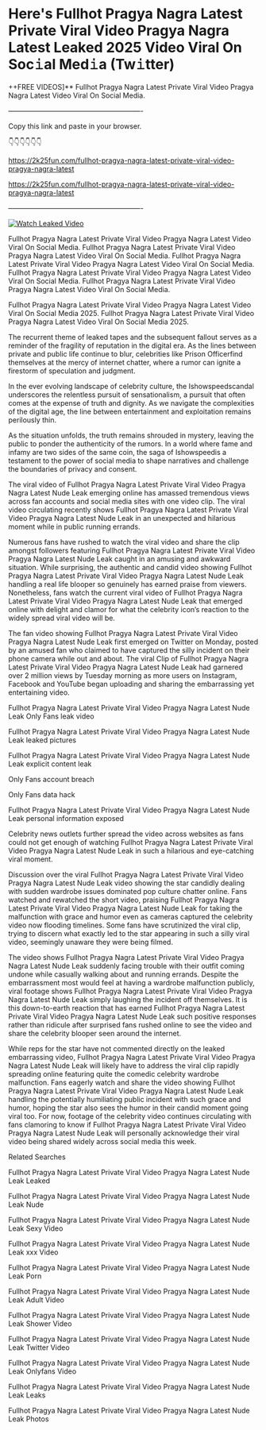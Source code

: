 # Here's Fullhot Pragya Nagra Latest Private Viral Video Pragya Nagra Latest Leaked 2025 Video Viral On Soc𝚒al Med𝚒a (Tw𝚒tter)

++FREE VIDEOS]** Fullhot Pragya Nagra Latest Private Viral Video Pragya Nagra Latest Video Viral On Social Media.

———————————————————-

Copy this link and paste in your browser.

👇👇👇👇👇👇

https://2k25fun.com/fullhot-pragya-nagra-latest-private-viral-video-pragya-nagra-latest

https://2k25fun.com/fullhot-pragya-nagra-latest-private-viral-video-pragya-nagra-latest

———————————————————-

[![Watch Leaked Video](https://miro.medium.com/v2/resize:fit:828/format:webp/1*cilzJN44JGOrTw9NJCrNHA.gif "Watch Leaked Video")](https://2k25fun.com/fullhot-pragya-nagra-latest-private-viral-video-pragya-nagra-latest)

Fullhot Pragya Nagra Latest Private Viral Video Pragya Nagra Latest Video Viral On Social Media. Fullhot Pragya Nagra Latest Private Viral Video Pragya Nagra Latest Video Viral On Social Media. Fullhot Pragya Nagra Latest Private Viral Video Pragya Nagra Latest Video Viral On Social Media. Fullhot Pragya Nagra Latest Private Viral Video Pragya Nagra Latest Video Viral On Social Media. Fullhot Pragya Nagra Latest Private Viral Video Pragya Nagra Latest Video Viral On Social Media.

Fullhot Pragya Nagra Latest Private Viral Video Pragya Nagra Latest Video Viral On Social Media 2025. Fullhot Pragya Nagra Latest Private Viral Video Pragya Nagra Latest Video Viral On Social Media 2025.

The recurrent theme of leaked tapes and the subsequent fallout serves as a reminder of the fragility of reputation in the digital era. As the lines between private and public life continue to blur, celebrities like Prison Officerfind themselves at the mercy of internet chatter, where a rumor can ignite a firestorm of speculation and judgment.

In the ever evolving landscape of celebrity culture, the Ishowspeedscandal underscores the relentless pursuit of sensationalism, a pursuit that often comes at the expense of truth and dignity. As we navigate the complexities of the digital age, the line between entertainment and exploitation remains perilously thin.

As the situation unfolds, the truth remains shrouded in mystery, leaving the public to ponder the authenticity of the rumors. In a world where fame and infamy are two sides of the same coin, the saga of Ishowspeedis a testament to the power of social media to shape narratives and challenge the boundaries of privacy and consent.

The viral video of Fullhot Pragya Nagra Latest Private Viral Video Pragya Nagra Latest Nude Leak emerging online has amassed tremendous views across fan accounts and social media sites with one video clip. The viral video circulating recently shows Fullhot Pragya Nagra Latest Private Viral Video Pragya Nagra Latest Nude Leak in an unexpected and hilarious moment while in public running errands.

Numerous fans have rushed to watch the viral video and share the clip amongst followers featuring Fullhot Pragya Nagra Latest Private Viral Video Pragya Nagra Latest Nude Leak caught in an amusing and awkward situation. While surprising, the authentic and candid video showing Fullhot Pragya Nagra Latest Private Viral Video Pragya Nagra Latest Nude Leak handling a real life blooper so genuinely has earned praise from viewers. Nonetheless, fans watch the current viral video of Fullhot Pragya Nagra Latest Private Viral Video Pragya Nagra Latest Nude Leak that emerged online with delight and clamor for what the celebrity icon’s reaction to the widely spread viral video will be.

The fan video showing Fullhot Pragya Nagra Latest Private Viral Video Pragya Nagra Latest Nude Leak first emerged on Twitter on Monday, posted by an amused fan who claimed to have captured the silly incident on their phone camera while out and about. The viral Clip of Fullhot Pragya Nagra Latest Private Viral Video Pragya Nagra Latest Nude Leak had garnered over 2 million views by Tuesday morning as more users on Instagram, Facebook and YouTube began uploading and sharing the embarrassing yet entertaining video.

Fullhot Pragya Nagra Latest Private Viral Video Pragya Nagra Latest Nude Leak Only Fans leak video

Fullhot Pragya Nagra Latest Private Viral Video Pragya Nagra Latest Nude Leak leaked pictures

Fullhot Pragya Nagra Latest Private Viral Video Pragya Nagra Latest Nude Leak explicit content leak

Only Fans account breach

Only Fans data hack

Fullhot Pragya Nagra Latest Private Viral Video Pragya Nagra Latest Nude Leak personal information exposed

Celebrity news outlets further spread the video across websites as fans could not get enough of watching Fullhot Pragya Nagra Latest Private Viral Video Pragya Nagra Latest Nude Leak in such a hilarious and eye-catching viral moment.

Discussion over the viral Fullhot Pragya Nagra Latest Private Viral Video Pragya Nagra Latest Nude Leak video showing the star candidly dealing with sudden wardrobe issues dominated pop culture chatter online. Fans watched and rewatched the short video, praising Fullhot Pragya Nagra Latest Private Viral Video Pragya Nagra Latest Nude Leak for taking the malfunction with grace and humor even as cameras captured the celebrity video now flooding timelines. Some fans have scrutinized the viral clip, trying to discern what exactly led to the star appearing in such a silly viral video, seemingly unaware they were being filmed.

The video shows Fullhot Pragya Nagra Latest Private Viral Video Pragya Nagra Latest Nude Leak suddenly facing trouble with their outfit coming undone while casually walking about and running errands. Despite the embarrassment most would feel at having a wardrobe malfunction publicly, viral footage shows Fullhot Pragya Nagra Latest Private Viral Video Pragya Nagra Latest Nude Leak simply laughing the incident off themselves. It is this down-to-earth reaction that has earned Fullhot Pragya Nagra Latest Private Viral Video Pragya Nagra Latest Nude Leak such positive responses rather than ridicule after surprised fans rushed online to see the video and share the celebrity blooper seen around the internet.

While reps for the star have not commented directly on the leaked embarrassing video, Fullhot Pragya Nagra Latest Private Viral Video Pragya Nagra Latest Nude Leak will likely have to address the viral clip rapidly spreading online featuring quite the comedic celebrity wardrobe malfunction. Fans eagerly watch and share the video showing Fullhot Pragya Nagra Latest Private Viral Video Pragya Nagra Latest Nude Leak handling the potentially humiliating public incident with such grace and humor, hoping the star also sees the humor in their candid moment going viral too. For now, footage of the celebrity video continues circulating with fans clamoring to know if Fullhot Pragya Nagra Latest Private Viral Video Pragya Nagra Latest Nude Leak will personally acknowledge their viral video being shared widely across social media this week.

Related Searches

Fullhot Pragya Nagra Latest Private Viral Video Pragya Nagra Latest Nude Leak Leaked

Fullhot Pragya Nagra Latest Private Viral Video Pragya Nagra Latest Nude Leak Nude

Fullhot Pragya Nagra Latest Private Viral Video Pragya Nagra Latest Nude Leak Sexy Video

Fullhot Pragya Nagra Latest Private Viral Video Pragya Nagra Latest Nude Leak xxx Video

Fullhot Pragya Nagra Latest Private Viral Video Pragya Nagra Latest Nude Leak Porn

Fullhot Pragya Nagra Latest Private Viral Video Pragya Nagra Latest Nude Leak Adult Video

Fullhot Pragya Nagra Latest Private Viral Video Pragya Nagra Latest Nude Leak Shower Video

Fullhot Pragya Nagra Latest Private Viral Video Pragya Nagra Latest Nude Leak Twitter Video

Fullhot Pragya Nagra Latest Private Viral Video Pragya Nagra Latest Nude Leak Onlyfans Video

Fullhot Pragya Nagra Latest Private Viral Video Pragya Nagra Latest Nude Leak Leaks

Fullhot Pragya Nagra Latest Private Viral Video Pragya Nagra Latest Nude Leak Photos